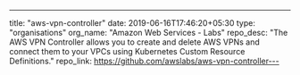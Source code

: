 ---
title: "aws-vpn-controller"
date: 2019-06-16T17:46:20+05:30
type: "organisations"
org_name: "Amazon Web Services - Labs"
repo_desc: "The AWS VPN Controller allows you to create and delete AWS VPNs and connect them to your VPCs using Kubernetes Custom Resource Definitions."
repo_link: https://github.com/awslabs/aws-vpn-controller---